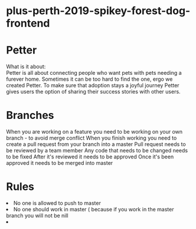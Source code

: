 
# plus-perth-2019-spikey-forest-dog-frontend
# Petter <br>
What is it about:
<br>
Petter is all about connecting people who want pets with pets needing a furever home. 
Sometimes it can be too hard to find the one, ergo we created Petter. 
To make sure that adoption stays a joyful journey Petter gives users the option of sharing their success stories with other users.
<br>
# Branches  <br>
When you are working on a feature you need to be working on your own branch - to avoid merge conflict
When you finish working you need to create a pull request from your branch into a master
Pull request needs to be reviewed by a team member
Any code that needs to be changed needs to be fixed
After it's reviewed it needs to be approved
Once it's been approved it needs to be merged into master
# Rules <br>
<li>No one is allowed to push to master</li>
<li>No one should work in master ( because if you work in the master branch you will not be nill<li>
